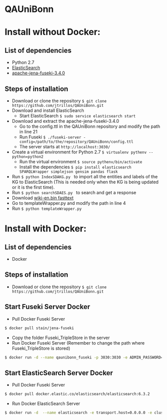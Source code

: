 # QAUniBonn

# Install without Docker:
## List of dependencies
- Python 2.7
- [ElasticSearch](https://www.elastic.co/downloads/elasticsearch)
- [apache-jena-fuseki-3.4.0](http://archive.apache.org/dist/jena/binaries/apache-jena-fuseki-3.4.0.zip)

## Steps of installation
- Download or clone the repository ```$ git clone https://github.com/jtrillos/QAUniBonn.git ```
- Download and install ElasticSearch
	- Start ElasticSearch ```$ sudo service elasticsearch start```
- Download and extract the apache-jena-fuseki-3.4.0
	- Go to the config.ttl in the QAUniBonn repository and modify the path in line 21
	- Run Fuseki ```$ ./fuseki-server -config=/path/to/the/repository/QAUniBonn/config.ttl ```
	- The server starts at `http://localhost:3030/`
- Create a virtual environment for Python 2.7 ```$ virtualenv pythenv --python=python2  ```
	- Run the virtual environment ```$ source pythenv/bin/activate```
	- Install the dependencies ```$ pip install elasticsearch SPARQLWrapper simplejson gensim pandas flask```
- Run ```$ python IndexSDAKG.py ``` to import all the entities and labels of the KG to ElasticSearch (This is needed only when the KG is being updated or it is the first time).
- Run ```$ python searchSDAES.py ``` to search and get a response 
- Download [wiki-en.bin fasttext](https://s3-us-west-1.amazonaws.com/fasttext-vectors/wiki.en.zip)
- Go to templateWrapper.py and modify the path in line 4
- Run ```$ python templateWrapper.py ```

# Install with Docker:
## List of dependencies
- Docker

## Steps of installation
- Download or clone the repository ```$ git clone https://github.com/jtrillos/QAUniBonn.git ```

## Start Fuseki Server Docker
- Pull Docker Fuseki Server 
```sh
$ docker pull stain/jena-fuseki
```
- Copy the folder Fuseki_TripleStore in the server
- Run Docker Fuseki Server (Remember to change the path where Fuseki_TripleStore is stored)
```sh
$ docker run -d --name qaunibonn_fuseki -p 3030:3030 -e ADMIN_PASSWORD=robot -v /path/to/Fuseki_TripleStore/:/fuseki/ -it stain/jena-fuseki
```

## Start ElasticSearch Server Docker
- Pull Docker Fuseki Server 
```sh
$ docker pull docker.elastic.co/elasticsearch/elasticsearch:6.3.2
```
- Run Docker ElasticSearch Server
```sh
$ docker run -d  --name elasticsearch -e transport.host=0.0.0.0 -e cluster.name=elasticsearch -e http.host=0.0.0.0 -e xpack.security.enabled=false -it docker.elastic.co/elasticsearch/elasticsearch:6.3.2
```
